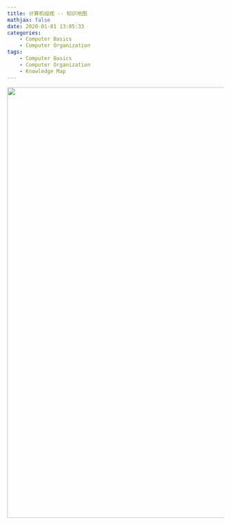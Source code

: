 ```yaml
---
title: 计算机组成 -- 知识地图
mathjax: false
date: 2020-01-01 13:05:33
categories:
    - Computer Basics
    - Computer Organization
tags:
    - Computer Basics
    - Computer Organization
    - Knowledge Map
---
```


<img src="https://computer-composition-1253868755.cos.ap-guangzhou.myqcloud.com/computer-organization-knowledge-map.png" width=1000/>

<!-- more -->

